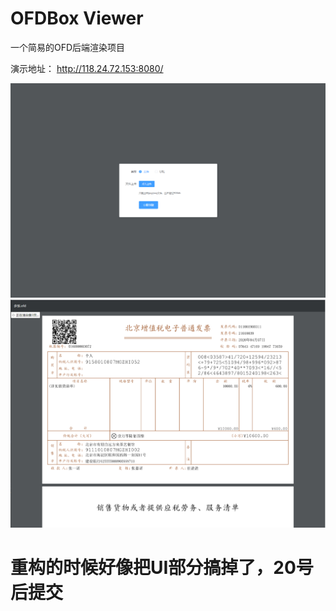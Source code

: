# OFDBox Viewer

一个简易的OFD后端渲染项目

演示地址： http://118.24.72.153:8080/

![](./docs/uploader.png)
![](./docs/viewer.png)

# 重构的时候好像把UI部分搞掉了，20号后提交
